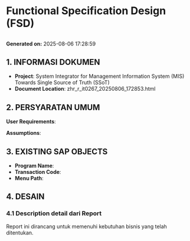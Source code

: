 # Functional Specification Design (FSD)
## 
### 

**Generated on:** 2025-08-06 17:28:59

## 1. INFORMASI DOKUMEN

- **Project**: System Integrator for Management Information System (MIS) Towards Single Source of Truth (SSoT)
- **Document Location**: zhr_r_it0267_20250806_172853.html

## 2. PERSYARATAN UMUM

**User Requirements**: 

**Assumptions**:

## 3. EXISTING SAP OBJECTS

- **Program Name**: 
- **Transaction Code**: 
- **Menu Path**: 

## 4. DESAIN

### 4.1 Description detail dari Report

Report ini dirancang untuk memenuhi kebutuhan bisnis yang telah ditentukan.

